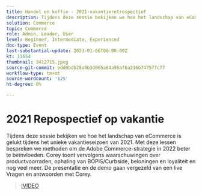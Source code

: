 ```yaml
---
title: Handel en koffie - 2021-vakantieretrospectief
description: Tijdens deze sessie bekijken we hoe het landschap van eCommerce is gelukt tijdens het unieke vakantieseizoen van 2021. Met deze lessen bespreken we methoden om de Adobe Commerce-strategie in 2022 beter te beïnvloeden. Corey toont vervolgens waarschuwingen over productvoorraden, ophaling van BOPIS/Curbside, beloningen en loyaliteit en nog veel meer. De presentatie en de demo gaan vergezeld van een live Vragen en antwoorden met Corey.
solution: Commerce
topic: Commerce
role: Admin, Leader, User
level: Beginner, Intermediate, Experienced
doc-type: Event
last-substantial-update: 2023-01-06T00:00:00Z
kt: 11654
thumbnail: 3412715.jpeg
source-git-commit: edd0bdb28a9b3d065a64a95af6a216b747577c77
workflow-type: tm+mt
source-wordcount: '125'
ht-degree: 0%

---
```


# 2021 Repospectief op vakantie

Tijdens deze sessie bekijken we hoe het landschap van eCommerce is gelukt tijdens het unieke vakantieseizoen van 2021. Met deze lessen bespreken we methoden om de Adobe Commerce-strategie in 2022 beter te beïnvloeden. Corey toont vervolgens waarschuwingen over productvoorraden, ophaling van BOPIS/Curbside, beloningen en loyaliteit en nog veel meer. De presentatie en de demo gaan vergezeld van een live Vragen en antwoorden met Corey.

>[!VIDEO](https://video.tv.adobe.com/v/3412715/?quality=12&learn=on)
